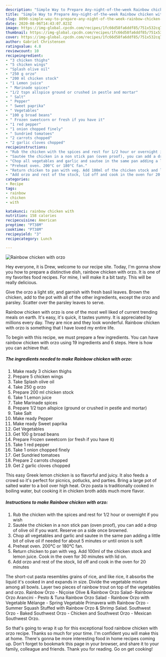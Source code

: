 ```yaml
---
description: "Simple Way to Prepare Any-night-of-the-week Rainbow chicken with orzo"
title: "Simple Way to Prepare Any-night-of-the-week Rainbow chicken with orzo"
slug: 8090-simple-way-to-prepare-any-night-of-the-week-rainbow-chicken-with-orzo
date: 2020-08-06T14:43:07.823Z
image: https://img-global.cpcdn.com/recipes/1fc66d58fa6ddf85/751x532cq70/rainbow-chicken-with-orzo-recipe-main-photo.jpg
thumbnail: https://img-global.cpcdn.com/recipes/1fc66d58fa6ddf85/751x532cq70/rainbow-chicken-with-orzo-recipe-main-photo.jpg
cover: https://img-global.cpcdn.com/recipes/1fc66d58fa6ddf85/751x532cq70/rainbow-chicken-with-orzo-recipe-main-photo.jpg
author: Gabriel Christensen
ratingvalue: 4.8
reviewcount: 10
recipeingredient:
- "3 chicken thighs"
- "5 chicken wings"
- "Splash olive oil"
- "250 g orzo"
- "200 ml chicken stock"
- "1 Lemon juice"
- " Marinade spices"
- "1/2 tspn allspice ground or crushed in pestle and mortar"
- " Salt"
- " Pepper"
- " Sweet paprika"
- " Vegetables"
- "100 g broad beans"
- " Frozen sweetcorn or fresh if you have it"
- "1 red pepper"
- "1 onion chopped finely"
- " Sundried tomatoes"
- "2 carrots chopped"
- "2 garlic cloves chopped"
recipeinstructions:
- "Rub the chicken with the spices and rest for 1/2 hour or overnight if you wish"
- "Sautée the chicken in a non stick pan (oven proof), you can add a drop of olive oil if you want. Reserve on a side once browned."
- "Chop all vegetables and garlic and sautee in the same pan adding a little bit of olive oil if needed for about 5 minutes or until onion is soft"
- "Preheat oven. 200°C or 180°C fan."
- "Return chicken to pan with veg. Add 100ml of the chicken stock and lemon juice. Cook in the oven for 30 minutes with lid on."
- "Add orzo and rest of the stock, lid off and cook in the oven for 20 minutes"
categories:
- Recipe
tags:
- rainbow
- chicken
- with

katakunci: rainbow chicken with 
nutrition: 158 calories
recipecuisine: American
preptime: "PT38M"
cooktime: "PT38M"
recipeyield: "3"
recipecategory: Lunch

---
```



![Rainbow chicken with orzo](https://img-global.cpcdn.com/recipes/1fc66d58fa6ddf85/751x532cq70/rainbow-chicken-with-orzo-recipe-main-photo.jpg)

Hey everyone, it is Drew, welcome to our recipe site. Today, I'm gonna show you how to prepare a distinctive dish, rainbow chicken with orzo. It is one of my favorites food recipes. For mine, I will make it a bit tasty. This will be really delicious.

Give the orzo a light stir, and garnish with fresh basil leaves. Brown the chicken, add to the pot with all of the other ingredients, except the orzo and parsley. Scatter over the parsley leaves to serve.

Rainbow chicken with orzo is one of the most well liked of current trending meals on earth. It's easy, it's quick, it tastes yummy. It is appreciated by millions every day. They are nice and they look wonderful. Rainbow chicken with orzo is something that I have loved my entire life.


To begin with this recipe, we must prepare a few ingredients. You can have rainbow chicken with orzo using 19 ingredients and 6 steps. Here is how you can achieve that.

<!--inarticleads1-->

##### The ingredients needed to make Rainbow chicken with orzo:

1. Make ready 3 chicken thighs
1. Prepare 5 chicken wings
1. Take Splash olive oil
1. Take 250 g orzo
1. Prepare 200 ml chicken stock
1. Take 1 Lemon juice
1. Take  Marinade spices
1. Prepare 1/2 tspn allspice (ground or crushed in pestle and mortar)
1. Take  Salt
1. Make ready  Pepper
1. Make ready  Sweet paprika
1. Get  Vegetables
1. Get 100 g broad beans
1. Prepare  Frozen sweetcorn (or fresh if you have it)
1. Take 1 red pepper
1. Take 1 onion chopped finely
1. Get  Sundried tomatoes
1. Prepare 2 carrots chopped
1. Get 2 garlic cloves chopped


This easy Greek lemon chicken is so flavorful and juicy. It also feeds a crowd so it&#39;s perfect for picnics, potlucks, and parties. Bring a large pot of salted water to a boil over high heat. Orzo pasta is traditionally cooked in boiling water, but cooking it in chicken broth adds much more flavor. 

<!--inarticleads2-->

##### Instructions to make Rainbow chicken with orzo:

1. Rub the chicken with the spices and rest for 1/2 hour or overnight if you wish
1. Sautée the chicken in a non stick pan (oven proof), you can add a drop of olive oil if you want. Reserve on a side once browned.
1. Chop all vegetables and garlic and sautee in the same pan adding a little bit of olive oil if needed for about 5 minutes or until onion is soft
1. Preheat oven. 200°C or 180°C fan.
1. Return chicken to pan with veg. Add 100ml of the chicken stock and lemon juice. Cook in the oven for 30 minutes with lid on.
1. Add orzo and rest of the stock, lid off and cook in the oven for 20 minutes


The short-cut pasta resembles grains of rice, and like rice, it absorbs the liquid it&#39;s cooked in and expands in size. Divide the vegetable mixture among all bowls. Layer two pieces of rainbow trout on top of the vegetables and orzo. Rainbow Orzo - Niçoise Olive &amp; Rainbow Orzo Salad- Rainbow Orzo Arancini - Pesto &amp; Tuna Rainbow Orzo Salad - Rainbow Orzo with Vegetable Mélange - Spring Vegetable Primavera with Rainbow Orzo - Summer Squash Stuffed with Rainbow Orzo &amp; Shrimp Salad. Southwest Orzo - Baked Southwest Orzo - Chicken and Southwest Orzo - Mexican Southwest Orzo. 

So that's going to wrap it up for this exceptional food rainbow chicken with orzo recipe. Thanks so much for your time. I'm confident you will make this at home. There's gonna be more interesting food in home recipes coming up. Don't forget to bookmark this page in your browser, and share it to your family, colleague and friends. Thank you for reading. Go on get cooking!
